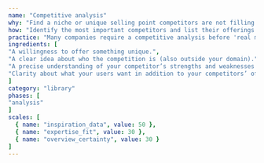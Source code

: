 ```yaml
---
name: "Competitive analysis"
why: "Find a niche or unique selling point competitors are not filling."
how: "Identify the most important competitors and list their offerings. See what needs are unaddressed by the competition. If you can deliver on those, you have found your niche."
practice: "Many companies require a competitive analysis before 'real money' is spent on a project. Large-scale competitive analyses often include a field study as well, to identify user needs."
ingredients: [
"A willingness to offer something unique.",
"A clear idea about who the competition is (also outside your domain).",
"A precise understanding of your competitor’s strengths and weaknesses and what they mean for you (e.g. with a SWOT analysis).",
"Clarity about what your users want in addition to your competitors’ offerings."
]
category: "library"
phases: [
"analysis"
]
scales: [
  { name: "inspiration_data", value: 50 },
  { name: "expertise_fit", value: 30 },
  { name: "overview_certainty", value: 30 }
]
---
```

